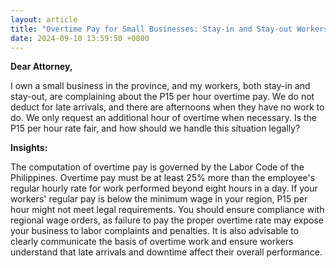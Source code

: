 ```yaml
---
layout: article
title: "Overtime Pay for Small Businesses: Stay-in and Stay-out Workers"
date: 2024-09-10 13:59:50 +0800
---
```


<p><strong>Dear Attorney,</strong></p><p>I own a small business in the province, and my workers, both stay-in and stay-out, are complaining about the P15 per hour overtime pay. We do not deduct for late arrivals, and there are afternoons when they have no work to do. We only request an additional hour of overtime when necessary. Is the P15 per hour rate fair, and how should we handle this situation legally?</p><p><strong>Insights:</strong></p><p>The computation of overtime pay is governed by the Labor Code of the Philippines. Overtime pay must be at least 25% more than the employee's regular hourly rate for work performed beyond eight hours in a day. If your workers' regular pay is below the minimum wage in your region, P15 per hour might not meet legal requirements. You should ensure compliance with regional wage orders, as failure to pay the proper overtime rate may expose your business to labor complaints and penalties. It is also advisable to clearly communicate the basis of overtime work and ensure workers understand that late arrivals and downtime affect their overall performance.</p>